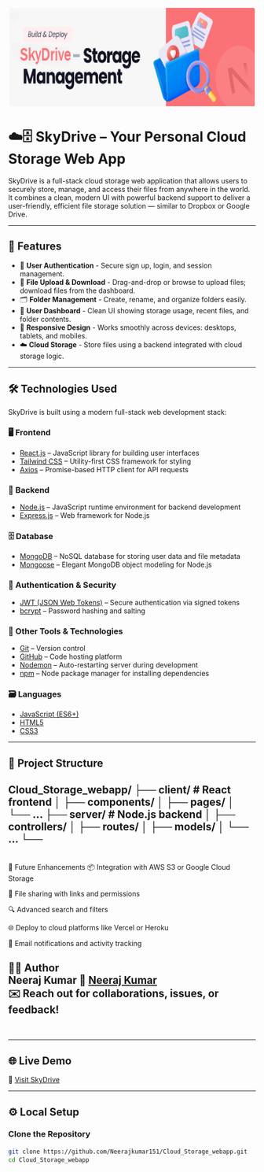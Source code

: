 <p align="center">
  <img src="public/assets/images/artwork.png" alt="Description" width="500" height="200"/>
</p>


# ☁️🗄️ SkyDrive – Your Personal Cloud Storage Web App

SkyDrive is a full-stack cloud storage web application that allows users to securely store, manage, and access their files from anywhere in the world. It combines a clean, modern UI with powerful backend support to deliver a user-friendly, efficient file storage solution — similar to Dropbox or Google Drive.
<br>

---

## 🚀 Features

- 🔐 **User Authentication** - Secure sign up, login, and session management.
- 📁 **File Upload & Download** - Drag-and-drop or browse to upload files; download files from the dashboard.
- 🗂️ **Folder Management** - Create, rename, and organize folders easily.
- 🧠 **User Dashboard** - Clean UI showing storage usage, recent files, and folder contents.
- 📱 **Responsive Design** - Works smoothly across devices: desktops, tablets, and mobiles.
- ☁️ **Cloud Storage** - Store files using a backend integrated with cloud storage logic.

---

## 🛠️ Technologies Used

SkyDrive is built using a modern full-stack web development stack:

### 🖥️ Frontend

- [React.js](https://reactjs.org/) – JavaScript library for building user interfaces
- [Tailwind CSS](https://tailwindcss.com/) – Utility-first CSS framework for styling
- [Axios](https://axios-http.com/) – Promise-based HTTP client for API requests

### 🧠 Backend

- [Node.js](https://nodejs.org/) – JavaScript runtime environment for backend development
- [Express.js](https://expressjs.com/) – Web framework for Node.js

### 🗄️ Database

- [MongoDB](https://www.mongodb.com/) – NoSQL database for storing user data and file metadata
- [Mongoose](https://mongoosejs.com/) – Elegant MongoDB object modeling for Node.js

### 🔐 Authentication & Security

- [JWT (JSON Web Tokens)](https://jwt.io/) – Secure authentication via signed tokens
- [bcrypt](https://github.com/kelektiv/node.bcrypt.js) – Password hashing and salting

### 🧰 Other Tools & Technologies

- [Git](https://git-scm.com/) – Version control
- [GitHub](https://github.com/) – Code hosting platform
- [Nodemon](https://www.npmjs.com/package/nodemon) – Auto-restarting server during development
- [npm](https://www.npmjs.com/) – Node package manager for installing dependencies

### 🗃️ Languages

- [JavaScript (ES6+)](https://developer.mozilla.org/en-US/docs/Web/JavaScript)
- [HTML5](https://developer.mozilla.org/en-US/docs/Web/HTML)
- [CSS3](https://developer.mozilla.org/en-US/docs/Web/CSS)

---

## 📁 Project Structure
Cloud_Storage_webapp/ ├── client/ # React frontend │ ├── components/ │ ├── pages/ │ └── ... ├── server/ # Node.js backend │ ├── controllers/ │ ├── routes/ │ ├── models/ │ └── ... └──
---
<br>
🧪 Future Enhancements
📦 Integration with AWS S3 or Google Cloud Storage

🔄 File sharing with links and permissions

🔍 Advanced search and filters

🌐 Deploy to cloud platforms like Vercel or Heroku

🔔 Email notifications and activity tracking


👨‍💻 Author<br>
Neeraj Kumar
🔗 <a href="https://github.com/Neerajkumar151">Neeraj Kumar</a><br>
✉️ Reach out for collaborations, issues, or feedback!
---
<br>

---

## 🌐 Live Demo

🔗 [Visit SkyDrive](https://cloud-storage-webapp.vercel.app/sign-in)

---

## ⚙️ Local Setup

###  Clone the Repository

```bash
git clone https://github.com/Neerajkumar151/Cloud_Storage_webapp.git
cd Cloud_Storage_webapp